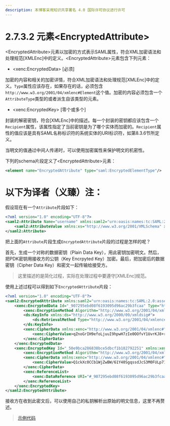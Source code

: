 ```yaml
---
description: 本博客采用知识共享署名 4.0 国际许可协议进行许可
---
```


# 2.7.3.2 元素\<EncryptedAttribute\>

\<EncryptedAttribute\>元素以加密的方式表示SAML属性，符合XML加密语法和处理规范[XMLEnc]中的定义。\<EncryptedAttribute\>元素包含下列元素：

+ \<xenc:EncryptedData\> [必须]

加密的内容和相关的加密详情，符合XML加密语法和处理规范[XMLEnc]中的定义。```Type```属性应该存在，如果存在的话，必须包含```http://www.w3.org/2001/04/xmlenc#Element```这个值。加密的内容必须包含一个```AttributeType```类型的或者派生自该类型的元素。

+ \<xenc:EncryptedKey\> [零个或多个]

封装的解密密钥，符合[XMLEnc]中的描述。每一个封装的密钥都应该包含一个```Recipient```属性，该属性指定了当前密钥是为了哪个实体而加密的。```Recipient```属性的值应该是具有SAML名称标识符的系统实体的URI标识符，如第8.3.6节所定义。

当明文的值通过中间人传递时，可以使用加密属性来保护明文的机密性。

下列的schema片段定义了\<EncryptedAttribute\>元素：

```xml
<element name="EncryptedAttribute" type="saml:EncryptedElementType"/>
```

# 以下为译者（义臻）注：

假设现在有一个```Attribute```片段如下：

```xml
<?xml version="1.0" encoding="UTF-8"?>
<saml2:Attribute Name="username" xmlns:saml2="urn:oasis:names:tc:SAML:2.0:assertion">
	<saml2:AttributeValue xmlns:xs="http://www.w3.org/2001/XMLSchema" xmlns:xsi="http://www.w3.org/2001/XMLSchema-instance" xsi:type="xs:string">yizhen</saml2:AttributeValue>
</saml2:Attribute>
```
把上面的```Attribute```片段生成```EncryptedAttribute```片段的过程是怎样的呢？

首先，生成一个对称的数据密钥（Plain Data Key），用此密钥加密明文。然后，把PDK密钥用接收方的公钥（Key Encrpyted Key）加密。最后，把加密后的数据密钥（Cipher Data Key）和密文一起传输给接受方。

> 这里描述的是简化过程，实际在处理过程中要遵守[XMLEnc]规范。

使用上述过程可以得到如下```EncryptedAttribute```片段：

```xml
<?xml version="1.0" encoding="UTF-8"?>
<saml2:EncryptedAttribute xmlns:saml2="urn:oasis:names:tc:SAML:2.0:assertion">
	<xenc:EncryptedData Id="_907295ebd08f6193095d96ac29b3fcaa" Type="http://www.w3.org/2001/04/xmlenc#Element" xmlns:xenc="http://www.w3.org/2001/04/xmlenc#">
		<xenc:EncryptionMethod Algorithm="http://www.w3.org/2001/04/xmlenc#aes256-cbc" xmlns:xenc="http://www.w3.org/2001/04/xmlenc#"/>
		<ds:KeyInfo xmlns:ds="http://www.w3.org/2000/09/xmldsig#">
			<ds:RetrievalMethod Type="http://www.w3.org/2001/04/xmlenc#EncryptedKey" URI="#_50e9bca286838bce5dbcf1b182792251"/>
		</ds:KeyInfo>
		<xenc:CipherData xmlns:xenc="http://www.w3.org/2001/04/xmlenc#">
			<xenc:CipherValue>qZnoGrIH9efoLjuuI9hpwH7zIe0OOfvY1UvrKJ8+rBZYLoWCFmTg22kvXvtcR1C7CxA2II9U72aMsU3hyJngN232Psn6tRK4GyUBn8FKHM043yOxv5vLGOQzoG10Al0A5W9opeGbhU6lbO7Du6mPFn/DI59uaxSFKHbgqnvFEq/it1LIR8TmXUUFTYnUbpUfTGCqBFmmAmkhUGp3paC3sO8rH3n22oaMxLGdt51tEtOx/GXwA7nqIBebmNbEAkKpT7PHZGyY0u2UyXFTIqbk2pHtwUP5vhiWSrbsgXquEzpIDmPk6SJUiKNnZF2gizOeDOCKCcSQqMDpCurkSUzNPGJ2c4YaXuWBkiLfmMJLUmPD3pKZXVo/Xtmy/E8nuK/CI5QX9UccQcye+QGrGt5e6w==</xenc:CipherValue>
		</xenc:CipherData>
	</xenc:EncryptedData>
	<xenc:EncryptedKey Id="_50e9bca286838bce5dbcf1b182792251" xmlns:xenc="http://www.w3.org/2001/04/xmlenc#">
		<xenc:EncryptionMethod Algorithm="http://www.w3.org/2001/04/xmlenc#rsa-1_5" xmlns:xenc="http://www.w3.org/2001/04/xmlenc#"/>
		<xenc:CipherData xmlns:xenc="http://www.w3.org/2001/04/xmlenc#">
			<xenc:CipherValue>Q1ckXc0CCb1WjZwBW/61Y40SgqssdJcS3M0FULp71DVhM3c3yGBLw/cYpwcF5cSSzx4blNU8JroHP6MVjqWYBiQWZaYWG5QHsNeN8HJ6O8OzrYxAN7xc+MGuHdyTdrWTEzbwRwde63ZlNyja2mYHKAUsHTqj5eu3ZqKDS9x2EG4=</xenc:CipherValue>
		</xenc:CipherData>
		<xenc:ReferenceList>
			<xenc:DataReference URI="#_907295ebd08f6193095d96ac29b3fcaa"/>
		</xenc:ReferenceList>
	</xenc:EncryptedKey>
</saml2:EncryptedAttribute>
```

接收方在收到此密文后，可以使用自己的私钥解析出原始的明文信息，这里不再赘述。

> [示例代码](https://github.com/EasonXeu/saml-core-2.0-os-samples/blob/main/src/main/java/org/example/Section2_7_3_2.java)





